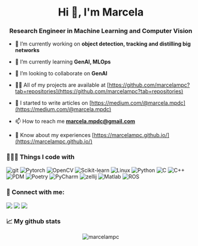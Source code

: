 <h1 align="center">Hi 👋, I'm Marcela</h1>
<h3 align="center">Research Engineer in Machine Learning and Computer Vision</h3>

- 🔭 I’m currently working on **object detection, tracking and distilling big networks**

- 🌱 I’m currently learning **GenAI, MLOps**

- 👯 I’m looking to collaborate on **GenAI**

- 👨‍💻 All of my projects are available at [https://github.com/marcelampc?tab=repositories](https://github.com/marcelampc?tab=repositories)

- 📝 I started to write articles on [https://medium.com/@marcela.mpdc](https://medium.com/@marcela.mpdc)

- 📫 How to reach me **marcela.mpdc@gmail.com**

- 📄 Know about my experiences [https://marcelampc.github.io/](https://marcelampc.github.io/)

<h3>👩🏻‍💻 Things I code with</h3>
<p>
  <img alt="git" src="https://img.shields.io/badge/-Git-F05032?style=flat-square&logo=git&logoColor=white" />
  <img alt="Pytorch" src="https://img.shields.io/badge/PyTorch-EE4C2C?style=style=flat-square&logo=pytorch&logoColor=white" />
  <img alt="OpenCV" src="https://img.shields.io/badge/OpenCV-27338e?style=flat-square&logo=OpenCV&logoColor=white" />
  <img alt="Scikit-learn" src="https://img.shields.io/badge/scikit--learn-F7931E?style=flat-square&logo=scikit-learn&logoColor=white" />
  <img alt="Linux" src="https://img.shields.io/badge/Linux-FCC624?style=flat-square&logo=linux&logoColor=black" />
  <img alt="Python" src="https://img.shields.io/badge/Python-3776AB?style=flat-square&logo=python&logoColor=white" />
  <img alt="C" src="https://img.shields.io/badge/C-00599C?style=flat-square&logo=c&logoColor=white" />
  <img alt="C++" src="https://img.shields.io/badge/C%2B%2B-00599C?style=flat-square&logo=c%2B%2B&logoColor=white" />
  <img alt="PDM" src="https://img.shields.io/endpoint?url=https%3A%2F%2Fcdn.jsdelivr.net%2Fgh%2Fpdm-project%2F.github%2Fbadge.json" />
  <img alt="Poetry" src="https://img.shields.io/endpoint?url=https://python-poetry.org/badge/v0.json" />
  <img alt="PyCharm" src="https://img.shields.io/badge/PyCharm-000000?logo=PyCharm&logoColor=white?style=flat-square" />
  <img alt="zellij" src="https://img.shields.io/badge/Zellij-blue?style=flat-square" />
  <img alt="Matlab" src="https://img.shields.io/badge/Matlab-blue?style=flat-square" />
  <img alt="ROS" src="https://img.shields.io/badge/ROS-blue?style=flat-square" />
</p>

<h3 align="left">📇 Connect with me:</h3>
<p align="left">
<a href="https://x.com/marcela_mpc" target="blank"><img align="center" src="https://img.shields.io/badge/X-000000?style=flat&logo=X&logoColor=white" /></a>
<a href="https://linkedin.com/in/marcela-pcarvalho" target="blank"><img align="center" src="https://img.shields.io/badge/LinkedIn-0A66C2?style=flat&logo=linkedin&logoColor=white" /></a>
<a href="https://medium.com/@marcela.mpdc" target="blank"><img align="center" src="https://img.shields.io/badge/Medium-12100E?style=flat&logo=medium&logoColor=white" /></a>
</p>


<h3 align="left">📈 My github stats</h3>

<p align="center"> <img src="https://github-readme-stats.vercel.app/api?username=marcelampc&show_icons=true&theme=gotham" alt="marcelampc" />